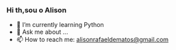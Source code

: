 ### Hi th,sou  o Alison

- 🌱 I’m currently learning  Python
- 💬 Ask me about ...
- 📫 How to reach me: alisonrafaeldematos@gmail.com

